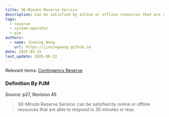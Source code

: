 ```yaml
---
title: 30-Minute Reserve Service
description: Can be satisfied by online or offline resources that are able to respond in 30 minutes or less.
tags:
  - reserve
  - system-operator
  - pjm
authors:
  - name: Jinning Wang
    url: https://jinningwang.github.io
date: 2025-03-15
last_update: 2025-06-22
---
```


Relevant items: [Contingency Reserve](/wiki/contingency-reserve)

### Definition By PJM

Source: <d-cite key="pjm2024m10"></d-cite> p27, Revision 45

> 30-Minute Reserve Service: can be satisfied by online or offline resources that are able to respond in 30 minutes or less.
